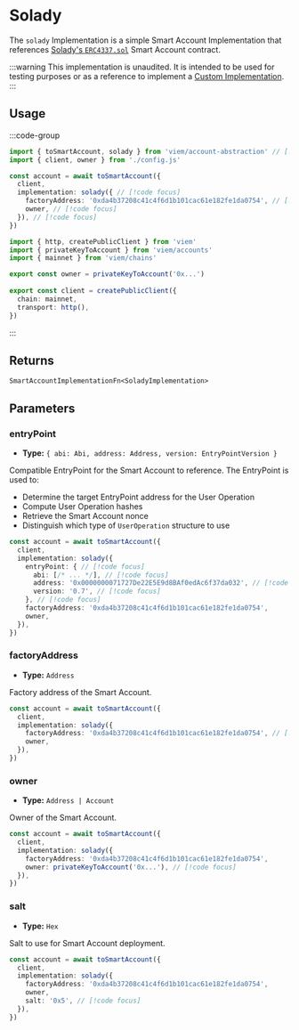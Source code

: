# Solady

The `solady` Implementation is a simple Smart Account Implementation that references [Solady's `ERC4337.sol`](https://github.com/Vectorized/solady/blob/main/src/accounts/ERC4337.sol) Smart Account contract.

:::warning
This implementation is unaudited. It is intended to be used for testing purposes or as a reference to implement a [Custom Implementation](/account-abstraction/accounts/smart/custom).
:::

## Usage

:::code-group

```ts twoslash [example.ts]
import { toSmartAccount, solady } from 'viem/account-abstraction' // [!code focus]
import { client, owner } from './config.js'

const account = await toSmartAccount({
  client,
  implementation: solady({ // [!code focus]
    factoryAddress: '0xda4b37208c41c4f6d1b101cac61e182fe1da0754', // [!code focus]
    owner, // [!code focus]
  }), // [!code focus]
})
```

```ts twoslash [config.ts] filename="config.ts"
import { http, createPublicClient } from 'viem'
import { privateKeyToAccount } from 'viem/accounts'
import { mainnet } from 'viem/chains'

export const owner = privateKeyToAccount('0x...')
 
export const client = createPublicClient({
  chain: mainnet,
  transport: http(),
})
```

:::

## Returns

`SmartAccountImplementationFn<SoladyImplementation>`

## Parameters

### entryPoint

- **Type:** `{ abi: Abi, address: Address, version: EntryPointVersion }`

Compatible EntryPoint for the Smart Account to reference. The EntryPoint is used
to:

- Determine the target EntryPoint address for the User Operation
- Compute User Operation hashes
- Retrieve the Smart Account nonce
- Distinguish which type of `UserOperation` structure to use

```ts
const account = await toSmartAccount({
  client,
  implementation: solady({
    entryPoint: { // [!code focus]
      abi: [/* ... */], // [!code focus]
      address: '0x0000000071727De22E5E9d8BAf0edAc6f37da032', // [!code focus]
      version: '0.7', // [!code focus]
    }, // [!code focus]
    factoryAddress: '0xda4b37208c41c4f6d1b101cac61e182fe1da0754',
    owner,
  }),
})
```

### factoryAddress

- **Type:** `Address`

Factory address of the Smart Account.

```ts
const account = await toSmartAccount({
  client,
  implementation: solady({
    factoryAddress: '0xda4b37208c41c4f6d1b101cac61e182fe1da0754', // [!code focus]
    owner,
  }),
})
```

### owner

- **Type:** `Address | Account`

Owner of the Smart Account.

```ts
const account = await toSmartAccount({
  client,
  implementation: solady({
    factoryAddress: '0xda4b37208c41c4f6d1b101cac61e182fe1da0754',
    owner: privateKeyToAccount('0x...'), // [!code focus]
  }),
})
```

### salt

- **Type:** `Hex`

Salt to use for Smart Account deployment.

```ts
const account = await toSmartAccount({
  client,
  implementation: solady({
    factoryAddress: '0xda4b37208c41c4f6d1b101cac61e182fe1da0754',
    owner,
    salt: '0x5', // [!code focus]
  }),
})
```
